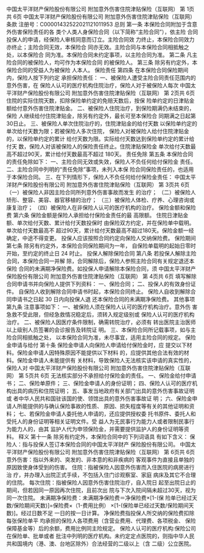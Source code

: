 中国太平洋财产保险股份有限公司 附加意外伤害住院津贴保险（互联网）
第 1页共 6页
中国太平洋财产保险股份有限公司
附加意外伤害住院津贴保险（互联网）条款
注册号：C00001432522021121011953
总则
第一条 本保险合同附加于含意外伤害保险责任的各
类个人类人身保险合同（以下简称“主险合同”），依主险
合同投保人的申请，经保险人审核同意而订立。主险合同效
力终止，本保险合同效力亦终止；主险合同无效，本保险合
同亦无效。主险合同与本保险合同相抵触之处，以本保险合
同为准。本保险合同未约定事项，以主险合同为准。
第二条 凡主险合同的被保险人，均可作为本保险合同
的被保险人。
第三条 除另有约定外，本保险合同的受益人为被保险
人本人。
保险责任
第四条 在本保险合同保险期间内，保险人按下列约定
承担保险责任：
一、被保险人遭受主险合同责任范围内的意外伤害，在
保险人认可的医疗机构住院治疗，保险人对于被保险人每次
中国太平洋财产保险股份有限公司 附加意外伤害住院津贴保险（互联网）
第 2页共 6页
住院的实际住院天数，扣除保险单约定的免赔天数后，按保
险单约定的日津贴金额给付意外伤害住院津贴金。
二、被保险人住院治疗，到保险期满仍未结束的，保险
人继续给付住院津贴金，除另有约定外，最长可至本保险合
同期满之日起第30日止。
三、被保险人单次住院治疗的，住院津贴金的给付天数
以保险单约定的单次给付天数为限；若被保险人多次住院，
保险人对被保险人给付住院津贴金的，以保险单约定的累计
给付天数为限。实际给付天数达到保险单约定的累计给付天
数，保险人对该被保险人的保险责任终止。住院津贴保险金
单次给付天数最高不超过90天，累计给付天数最高不超过
180天。
责任免除
第五条 本保险合同的责任免除如下：
一、主险合同无效或失效，保险人不负任何给付保险金
责任。
二、主险合同中列明的“责任免除”事项，未列入本保
险合同保险责任的，也适用于本保险合同。
三、在下列情形下，保险人不负任何给付保险金责任：
中国太平洋财产保险股份有限公司 附加意外伤害住院津贴保险（互联网）
第 3页共 6页
（一）被保险人非因主险合同所列意外伤害事故而发生
的治疗；
（二）被保险人矫形、整容、美容、器官移植的治疗；
（三）被保险人体检、疗养、心理咨询或康复治疗；
（四）被保险人在非保险人认可的医疗机构的治疗。
保险金额和保险费
第六条 保险金额是保险人承担给付保险金责任的最
高限额。
住院日津贴金额、单次给付天数、累计给付天数投保时
由保险双方约定，并在保险单中载明。单次给付天数最高不
超过90天，累计给付天数最高不超过180天。保险金额一经
确定，中途不得变更。
投保人应该按照合同约定向保险人交纳保险费。
保险期间
第七条 除另有约定外，本保险合同保险期间为一年，
自保险单载明的起始日零时开始，至约定的终止日 24 时止。
投保人解除保险合同
第八条 若投保人解除主险合同，本保险合同一并解
除，合同解除后，保险人参照主险合同有关规定退还本保险
合同的未满期净保险费。如投保人申请解除本保险合同，须
中国太平洋财产保险股份有限公司 附加意外伤害住院津贴保险（互联网）
第 4页共 6页
填写解除合同申请书并向保险人提供下列资料：
一、保险合同；
二、投保人的有效身份证件。
自保险人收到解除合同申请书时起，本保险合同终止。
保险人自收到解除合同申请书之日起 30 日内向投保人退
还本保险合同的未满期净保险费。
其他事项
第九条 注意事项如下：
一、被保险人须在保险人认可的医疗机构治疗。意外伤
害急救不受此限，但经急救情况稳定后，须转入规定级别或
保险人认可的医疗机构治疗。
二、被保险人因医疗条件限制，确需转院治疗，必须有
转出医院主治医师以上级别人员签署的会诊报告及转院证
明。
三、本保险合同所记载事项，如与主险合同相抵触之处，
以本保险合同为准，未尽事宜，适用主险合同的规定。
保险金申请与给付
第十条 保险金申请人向保险人申请给付保险金时，应
提交以下材料。保险金申请人因特殊原因不能提供以下材料
的，应提供其他合法有效的材料。保险金申请人未能提供有
关材料，导致保险人无法核实该申请的真实性的，保险人对
中国太平洋财产保险股份有限公司 附加意外伤害住院津贴保险（互联网）
第 5页共 6页
无法核实部分不承担给付保险金的责任。
一、保险金给付申请书；
二、保险单原件；
三、保险金申请人的身份证明；
四、保险人认可的医疗机构出具的病历和住院证明；
五、事发当地政府有关部门出具的意外伤害事故证明或
者中华人民共和国驻该国的使、领馆出具的意外伤害事故证
明；
六、保险金申请人所能提供的与确认保险事故的性质、
原因、损失程度等有关的其他证明和资料；
七、若保险金申请人委托他人申请的，还应提供授权委
托书原件、委托人和受托人的身份证明等相关证明文件。受
益人为无民事行为能力人或者限制民事行为能力人的，由其
监护人代为申领保险金，并需要提供监护人的身份证明等资
料。
释义
第十一条 除另有约定外，本保险合同中的下列词语具
有如下含义：
保险人：指与投保人签订本保险合同的中国太平洋财产
保险股份有限公司。
中国太平洋财产保险股份有限公司 附加意外伤害住院津贴保险（互联网）
第 6页共 6页
意外伤害：指以外来的、突发的、非本意的和非疾病的
客观事件为直接且单独的原因致使身体受到的伤害。
住院：指被保险人因意外伤害而入住医院的病房进行治
疗，并办理入出院正式手续，不包括入住门诊观察室、家庭
病床及其它不合理的住院。
每次住院：指被保险人因意外伤害住院治疗，自入院日
起至出院日止的期间，但若因同一原因再次住院，且前次出
院与下次入院间隔未超过30天，视为同一次住院。
未满期净保险费：未满期净保险费＝净保险费×[1-(保
险单已经过天数/保险期间天数)]=保险费×（1-费用比例）
×[1-(保险单已经过天数/保险期间天数)]。经过日数不足
一日的按一日计算。
净保险费指投保人所交纳的保险费扣除每张保险单平
均承担的保险人各项费用（含营业费用、代理费、各项税金、
保险保障基金等）后的余额，费用比例同主险规定。
保险人认可的医疗机构:保险公司在保险单、批单或者
批注中列明的医疗机构。未约定定点医院的，则指中华人民
共和国境内（港、澳、台地区除外）合法经营的二级以上（含
二级）公立医院。
